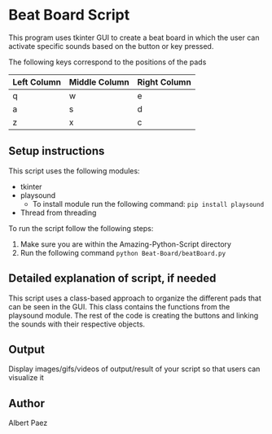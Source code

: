 # Beat Board Script

This program uses tkinter GUI to create a beat board in
which the user can activate specific sounds based on the
button or key pressed.

The following keys correspond to the positions of the pads

|Left Column		|Middle Column		   	|	Right Column	|
|--     			|----------				|--------			|
|q      			|w         				|e       			|
|a					|s						|d					|
|z					|x						|c					|


## Setup instructions

This script uses the following modules:

* tkinter
* playsound
    * To install module run the following command: `pip install playsound`
* Thread from threading


To run the script follow the following steps:

1. Make sure you are within the Amazing-Python-Script directory
2. Run the following command `python Beat-Board/beatBoard.py`

## Detailed explanation of script, if needed

This script uses a class-based approach to organize the different pads that
can be seen in the GUI. This class contains the functions from the playsound module. The rest of the code is creating the buttons and linking the sounds with their respective objects.

## Output

Display images/gifs/videos of output/result of your script so that users can visualize it

## Author

Albert Paez
